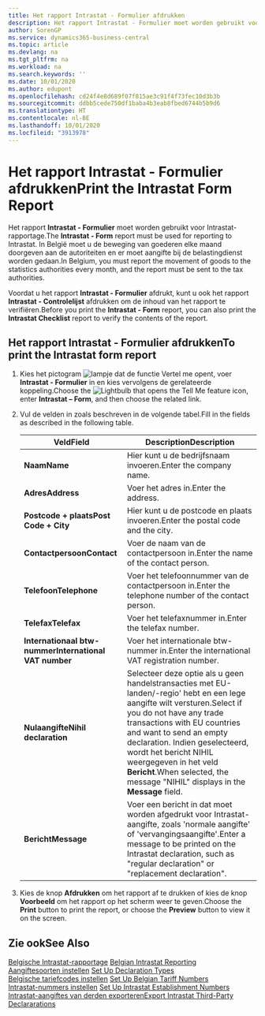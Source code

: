 ```yaml
---
title: Het rapport Intrastat - Formulier afdrukken
description: Het rapport Intrastat - Formulier moet worden gebruikt voor Intrastat-rapportage. In België moet u de beweging van goederen elke maand doorgeven aan de autoriteiten en er moet aangifte bij de belastingdienst worden gedaan.
author: SorenGP
ms.service: dynamics365-business-central
ms.topic: article
ms.devlang: na
ms.tgt_pltfrm: na
ms.workload: na
ms.search.keywords: ''
ms.date: 10/01/2020
ms.author: edupont
ms.openlocfilehash: cd24f4e8d689f07f815ae3c91f4f73fec10d3b3b
ms.sourcegitcommit: ddbb5cede750df1baba4b3eab8fbed6744b5b9d6
ms.translationtype: HT
ms.contentlocale: nl-BE
ms.lasthandoff: 10/01/2020
ms.locfileid: "3913978"
---
```

# <a name="print-the-intrastat-form-report"></a><span data-ttu-id="5353c-104">Het rapport Intrastat - Formulier afdrukken</span><span class="sxs-lookup"><span data-stu-id="5353c-104">Print the Intrastat Form Report</span></span>
<span data-ttu-id="5353c-105">Het rapport **Intrastat - Formulier** moet worden gebruikt voor Intrastat-rapportage.</span><span class="sxs-lookup"><span data-stu-id="5353c-105">The **Intrastat - Form** report must be used for reporting to Intrastat.</span></span> <span data-ttu-id="5353c-106">In België moet u de beweging van goederen elke maand doorgeven aan de autoriteiten en er moet aangifte bij de belastingdienst worden gedaan.</span><span class="sxs-lookup"><span data-stu-id="5353c-106">In Belgium, you must report the movement of goods to the statistics authorities every month, and the report must be sent to the tax authorities.</span></span>  

<span data-ttu-id="5353c-107">Voordat u het rapport **Intrastat - Formulier** afdrukt, kunt u ook het rapport **Intrastat - Controlelijst** afdrukken om de inhoud van het rapport te verifiëren.</span><span class="sxs-lookup"><span data-stu-id="5353c-107">Before you print the **Intrastat - Form** report, you can also print the **Intrastat Checklist** report to verify the contents of the report.</span></span>  

## <a name="to-print-the-intrastat-form-report"></a><span data-ttu-id="5353c-108">Het rapport Intrastat - Formulier afdrukken</span><span class="sxs-lookup"><span data-stu-id="5353c-108">To print the Intrastat form report</span></span>  

1.  <span data-ttu-id="5353c-109">Kies het pictogram ![lampje dat de functie Vertel me opent](../../media/ui-search/search_small.png "Vertel me wat u wilt doen"), voer **Intrastat - Formulier** in en kies vervolgens de gerelateerde koppeling.</span><span class="sxs-lookup"><span data-stu-id="5353c-109">Choose the ![Lightbulb that opens the Tell Me feature](../../media/ui-search/search_small.png "Tell me what you want to do") icon, enter **Intrastat – Form**, and then choose the related link.</span></span>  
2.  <span data-ttu-id="5353c-110">Vul de velden in zoals beschreven in de volgende tabel.</span><span class="sxs-lookup"><span data-stu-id="5353c-110">Fill in the fields as described in the following table.</span></span>  

    |<span data-ttu-id="5353c-111">Veld</span><span class="sxs-lookup"><span data-stu-id="5353c-111">Field</span></span>|<span data-ttu-id="5353c-112">Description</span><span class="sxs-lookup"><span data-stu-id="5353c-112">Description</span></span>|  
    |---------------------------------|---------------------------------------|  
    |<span data-ttu-id="5353c-113">**Naam**</span><span class="sxs-lookup"><span data-stu-id="5353c-113">**Name**</span></span>|<span data-ttu-id="5353c-114">Hier kunt u de bedrijfsnaam invoeren.</span><span class="sxs-lookup"><span data-stu-id="5353c-114">Enter the company name.</span></span>|  
    |<span data-ttu-id="5353c-115">**Adres**</span><span class="sxs-lookup"><span data-stu-id="5353c-115">**Address**</span></span>|<span data-ttu-id="5353c-116">Voer het adres in.</span><span class="sxs-lookup"><span data-stu-id="5353c-116">Enter the address.</span></span>|  
    |<span data-ttu-id="5353c-117">**Postcode + plaats**</span><span class="sxs-lookup"><span data-stu-id="5353c-117">**Post Code + City**</span></span>|<span data-ttu-id="5353c-118">Hier kunt u de postcode en plaats invoeren.</span><span class="sxs-lookup"><span data-stu-id="5353c-118">Enter the postal code and the city.</span></span>|  
    |<span data-ttu-id="5353c-119">**Contactpersoon**</span><span class="sxs-lookup"><span data-stu-id="5353c-119">**Contact**</span></span>|<span data-ttu-id="5353c-120">Voer de naam van de contactpersoon in.</span><span class="sxs-lookup"><span data-stu-id="5353c-120">Enter the name of the contact person.</span></span>|  
    |<span data-ttu-id="5353c-121">**Telefoon**</span><span class="sxs-lookup"><span data-stu-id="5353c-121">**Telephone**</span></span>|<span data-ttu-id="5353c-122">Voer het telefoonnummer van de contactpersoon in.</span><span class="sxs-lookup"><span data-stu-id="5353c-122">Enter the telephone number of the contact person.</span></span>|  
    |<span data-ttu-id="5353c-123">**Telefax**</span><span class="sxs-lookup"><span data-stu-id="5353c-123">**Telefax**</span></span>|<span data-ttu-id="5353c-124">Voer het telefaxnummer in.</span><span class="sxs-lookup"><span data-stu-id="5353c-124">Enter the telefax number.</span></span>|  
    |<span data-ttu-id="5353c-125">**Internationaal btw-nummer**</span><span class="sxs-lookup"><span data-stu-id="5353c-125">**International VAT number**</span></span>|<span data-ttu-id="5353c-126">Voer het internationale btw-nummer in.</span><span class="sxs-lookup"><span data-stu-id="5353c-126">Enter the international VAT registration number.</span></span>|  
    |<span data-ttu-id="5353c-127">**Nulaangifte**</span><span class="sxs-lookup"><span data-stu-id="5353c-127">**Nihil declaration**</span></span>|<span data-ttu-id="5353c-128">Selecteer deze optie als u geen handelstransacties met EU-landen/-regio' hebt en een lege aangifte wilt versturen.</span><span class="sxs-lookup"><span data-stu-id="5353c-128">Select if you do not have any trade transactions with EU countries and want to send an empty declaration.</span></span> <span data-ttu-id="5353c-129">Indien geselecteerd, wordt het bericht NIHIL weergegeven in het veld **Bericht**.</span><span class="sxs-lookup"><span data-stu-id="5353c-129">When selected, the message "NIHIL" displays in the **Message** field.</span></span>|  
    |<span data-ttu-id="5353c-130">**Bericht**</span><span class="sxs-lookup"><span data-stu-id="5353c-130">**Message**</span></span>|<span data-ttu-id="5353c-131">Voer een bericht in dat moet worden afgedrukt voor Intrastat-aangifte, zoals 'normale aangifte' of 'vervangingsaangifte'.</span><span class="sxs-lookup"><span data-stu-id="5353c-131">Enter a message to be printed on the Intrastat declaration, such as "regular declaration" or "replacement declaration".</span></span>|  

3.  <span data-ttu-id="5353c-132">Kies de knop **Afdrukken** om het rapport af te drukken of kies de knop **Voorbeeld** om het rapport op het scherm weer te geven.</span><span class="sxs-lookup"><span data-stu-id="5353c-132">Choose the **Print** button to print the report, or choose the **Preview** button to view it on the screen.</span></span>  

## <a name="see-also"></a><span data-ttu-id="5353c-133">Zie ook</span><span class="sxs-lookup"><span data-stu-id="5353c-133">See Also</span></span>  
 <span data-ttu-id="5353c-134">[Belgische Intrastat-rapportage](belgian-intrastat-reporting.md) </span><span class="sxs-lookup"><span data-stu-id="5353c-134">[Belgian Intrastat Reporting](belgian-intrastat-reporting.md) </span></span>  
 <span data-ttu-id="5353c-135">[Aangiftesoorten instellen](how-to-set-up-declaration-types.md) </span><span class="sxs-lookup"><span data-stu-id="5353c-135">[Set Up Declaration Types](how-to-set-up-declaration-types.md) </span></span>  
 <span data-ttu-id="5353c-136">[Belgische tariefcodes instellen](how-to-set-up-belgian-tariff-numbers.md) </span><span class="sxs-lookup"><span data-stu-id="5353c-136">[Set Up Belgian Tariff Numbers](how-to-set-up-belgian-tariff-numbers.md) </span></span>  
 <span data-ttu-id="5353c-137">[Intrastat-nummers instellen](how-to-set-up-intrastat-establishment-numbers.md) </span><span class="sxs-lookup"><span data-stu-id="5353c-137">[Set Up Intrastat Establishment Numbers](how-to-set-up-intrastat-establishment-numbers.md) </span></span>  
 [<span data-ttu-id="5353c-138">Intrastat-aangiftes van derden exporteren</span><span class="sxs-lookup"><span data-stu-id="5353c-138">Export Intrastat Third-Party Declararations</span></span>](how-to-export-intrastat-third-party-declararations.md)
